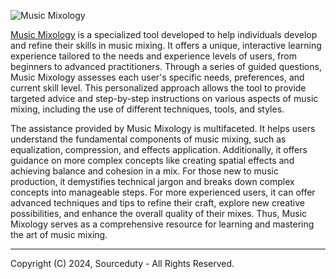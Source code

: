 ![Music Mixology](https://github.com/sourceduty/Music_Mixology/assets/123030236/6ef520d4-64c1-472a-b1de-a5855a7d2bf6)

[Music Mixology](https://chat.openai.com/g/g-Dx8EfEK8O-music-mixology) is a specialized tool developed to help individuals develop and refine their skills in music mixing. It offers a unique, interactive learning experience tailored to the needs and experience levels of users, from beginners to advanced practitioners. Through a series of guided questions, Music Mixology assesses each user's specific needs, preferences, and current skill level. This personalized approach allows the tool to provide targeted advice and step-by-step instructions on various aspects of music mixing, including the use of different techniques, tools, and styles.

The assistance provided by Music Mixology is multifaceted. It helps users understand the fundamental components of music mixing, such as equalization, compression, and effects application. Additionally, it offers guidance on more complex concepts like creating spatial effects and achieving balance and cohesion in a mix. For those new to music production, it demystifies technical jargon and breaks down complex concepts into manageable steps. For more experienced users, it can offer advanced techniques and tips to refine their craft, explore new creative possibilities, and enhance the overall quality of their mixes. Thus, Music Mixology serves as a comprehensive resource for learning and mastering the art of music mixing.

***
Copyright (C) 2024, Sourceduty - All Rights Reserved.
